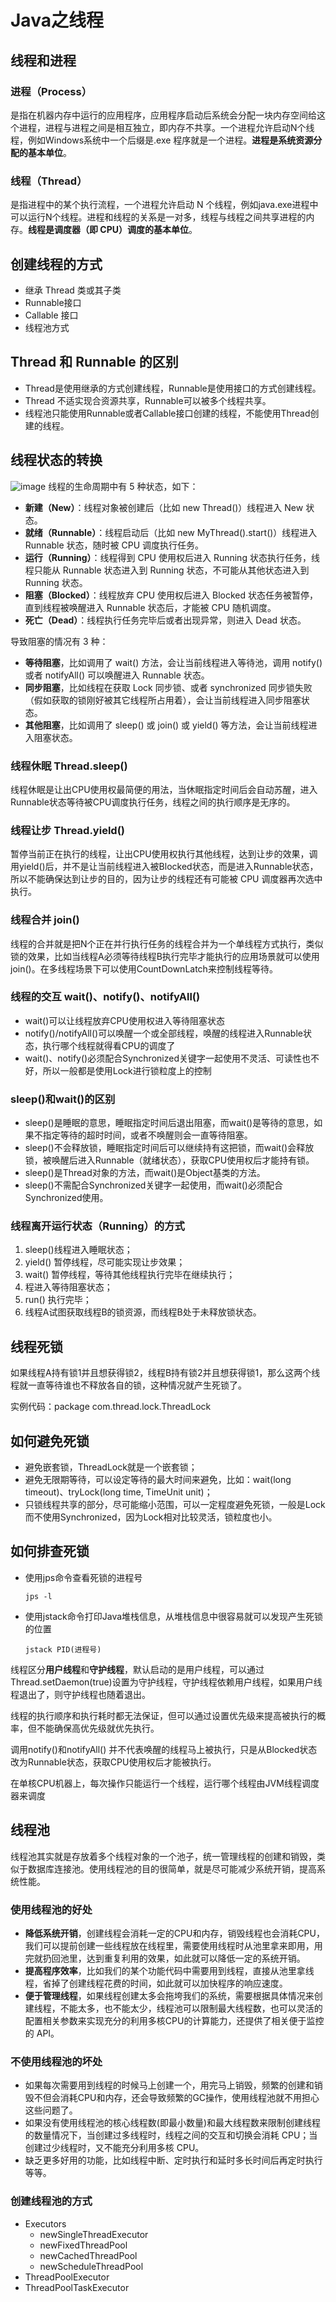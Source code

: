 # Java之线程
## 线程和进程
### 进程（Process）
是指在机器内存中运行的应用程序，应用程序启动后系统会分配一块内存空间给这个进程，进程与进程之间是相互独立，即内存不共享。一个进程允许启动N个线程，例如Windows系统中一个后缀是.exe 程序就是一个进程。**进程是系统资源分配的基本单位**。
### 线程（Thread）
是指进程中的某个执行流程，一个进程允许启动 N 个线程，例如java.exe进程中可以运行N个线程。进程和线程的关系是一对多，线程与线程之间共享进程的内存。**线程是调度器（即 CPU）调度的基本单位**。

## 创建线程的方式
- 继承 Thread 类或其子类
- Runnable接口
- Callable 接口
- 线程池方式

## Thread 和 Runnable 的区别
- Thread是使用继承的方式创建线程，Runnable是使用接口的方式创建线程。
- Thread 不适实现合资源共享，Runnable可以被多个线程共享。
- 线程池只能使用Runnable或者Callable接口创建的线程，不能使用Thread创建的线程。

## 线程状态的转换
![image](image/线程状态.png)
线程的生命周期中有 5 种状态，如下：
- **新建（New）**：线程对象被创建后（比如 new Thread()）线程进入 New 状态。
- **就绪（Runnable）**：线程启动后（比如 new MyThread().start()）线程进入 Runnable 状态，随时被 CPU 调度执行任务。
- **运行（Running）**：线程得到 CPU 使用权后进入 Running 状态执行任务，线程只能从 Runnable 状态进入到 Running 状态，不可能从其他状态进入到 Running 状态。
- **阻塞（Blocked）**：线程放弃 CPU 使用权后进入 Blocked 状态任务被暂停，直到线程被唤醒进入 Runnable 状态后，才能被 CPU 随机调度。
- **死亡（Dead）**：线程执行任务完毕后或者出现异常，则进入 Dead 状态。

导致阻塞的情况有 3 种：
- **等待阻塞**，比如调用了 wait() 方法，会让当前线程进入等待池，调用 notify() 或者 notifyAll() 可以唤醒进入 Runnable 状态。
- **同步阻塞**，比如线程在获取 Lock 同步锁、或者 synchronized 同步锁失败（假如获取的锁刚好被其它线程所占用着），会让当前线程进入同步阻塞状态。
- **其他阻塞**，比如调用了 sleep() 或 join() 或 yield() 等方法，会让当前线程进入阻塞状态。

### 线程休眠 Thread.sleep()
线程休眠是让出CPU使用权最简便的用法，当休眠指定时间后会自动苏醒，进入Runnable状态等待被CPU调度执行任务，线程之间的执行顺序是无序的。

### 线程让步 Thread.yield()
暂停当前正在执行的线程，让出CPU使用权执行其他线程，达到让步的效果，调用yield()后，并不是让当前线程进入被Blocked状态，而是进入Runnable状态，所以不能确保达到让步的目的，因为让步的线程还有可能被 CPU 调度器再次选中执行。

### 线程合并 join()
线程的合并就是把N个正在并行执行任务的线程合并为一个单线程方式执行，类似锁的效果，比如当线程A必须等待线程B执行完毕才能执行的应用场景就可以使用join()。在多线程场景下可以使用CountDownLatch来控制线程等待。

### 线程的交互 wait()、notify()、notifyAll()
- wait()可以让线程放弃CPU使用权进入等待阻塞状态
- notify()/notifyAll()可以唤醒一个或全部线程，唤醒的线程进入Runnable状态，执行哪个线程就得看CPU的调度了
- wait()、notify()必须配合Synchronized关键字一起使用不灵活、可读性也不好，所以一般都是使用Lock进行锁粒度上的控制

### sleep()和wait()的区别
- sleep()是睡眠的意思，睡眠指定时间后退出阻塞，而wait()是等待的意思，如果不指定等待的超时时间，或者不唤醒则会一直等待阻塞。
- sleep()不会释放锁，睡眠指定时间后可以继续持有这把锁，而wait()会释放锁，被唤醒后进入Runnable（就绪状态），获取CPU使用权后才能持有锁。
- sleep()是Thread对象的方法，而wait()是Object基类的方法。
- sleep()不需配合Synchronized关键字一起使用，而wait()必须配合 Synchronized使用。

### 线程离开运行状态（Running）的方式
1. sleep()线程进入睡眠状态；
2. yield() 暂停线程，尽可能实现让步效果；
3. wait() 暂停线程，等待其他线程执行完毕在继续执行； 
4. 程进入等待阻塞状态；
5. run() 执行完毕；
6. 线程A试图获取线程B的锁资源，而线程B处于未释放锁状态。

## 线程死锁
如果线程A持有锁1并且想获得锁2，线程B持有锁2并且想获得锁1，那么这两个线程就一直等待谁也不释放各自的锁，这种情况就产生死锁了。

实例代码：package com.thread.lock.ThreadLock

## 如何避免死锁
- 避免嵌套锁，ThreadLock就是一个嵌套锁；
- 避免无限期等待，可以设定等待的最大时间来避免，比如：wait(long timeout)、tryLock(long time, TimeUnit unit)；
- 只锁线程共享的部分，尽可能缩小范围，可以一定程度避免死锁，一般是Lock而不使用Synchronized，因为Lock相对比较灵活，锁粒度也小。

## 如何排查死锁
- 使用jps命令查看死锁的进程号
    ```
    jps -l
    ```
- 使用jstack命令打印Java堆栈信息，从堆栈信息中很容易就可以发现产生死锁的位置
    ```
    jstack PID(进程号)
    ```

线程区分**用户线程**和**守护线程**，默认启动的是用户线程，可以通过Thread.setDaemon(true)设置为守护线程，守护线程依赖用户线程，如果用户线程退出了，则守护线程也随着退出。

线程的执行顺序和执行耗时都无法保证，但可以通过设置优先级来提高被执行的概率，但不能确保高优先级就优先执行。

调用notify()和notifyAll() 并不代表唤醒的线程马上被执行，只是从Blocked状态改为Runnable状态，获取CPU使用权后才能被执行。

在单核CPU机器上，每次操作只能运行一个线程，运行哪个线程由JVM线程调度器来调度

## 线程池
线程池其实就是存放着多个线程对象的一个池子，统一管理线程的创建和销毁，类似于数据库连接池。使用线程池的目的很简单，就是尽可能减少系统开销，提高系统性能。

### 使用线程池的好处
- **降低系统开销**，创建线程会消耗一定的CPU和内存，销毁线程也会消耗CPU，我们可以提前创建一些线程放在线程里，需要使用线程时从池里拿来即用，用完就扔回池里，达到重复利用的效果，如此就可以降低一定的系统开销。
- **提高程序效率**，比如我们的某个功能代码中需要用到线程，直接从池里拿线程，省掉了创建线程花费的时间，如此就可以加快程序的响应速度。
- **便于管理线程**，如果线程创建太多会拖垮我们的系统，需要根据具体情况来创建线程，不能太多，也不能太少，线程池可以限制最大线程数，也可以灵活的配置相关参数来实现充分的利用多核CPU的计算能力，还提供了相关便于监控的 API。

### 不使用线程池的坏处
- 如果每次需要用到线程的时候马上创建一个，用完马上销毁，频繁的创建和销毁不但会消耗CPU和内存，还会导致频繁的GC操作，使用线程池就不用担心这些问题了。
- 如果没有使用线程池的核心线程数(即最小数量)和最大线程数来限制创建线程的数量情况下，当创建过多线程时，线程之间的交互和切换会消耗 CPU；当创建过少线程时，又不能充分利用多核 CPU。
- 缺乏更多好用的功能，比如线程中断、定时执行和延时多长时间后再定时执行等等。

### 创建线程池的方式
- Executors
    - newSingleThreadExecutor
    - newFixedThreadPool
    - newCachedThreadPool
    - newScheduleThreadPool
- ThreadPoolExecutor
- ThreadPoolTaskExecutor